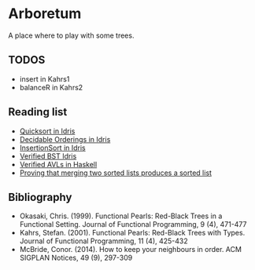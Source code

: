# Arboretum

A place where to play with some trees.

## TODOS

- insert in Kahrs1
- balanceR in Kahrs2

## Reading list

- [Quicksort in Idris](https://www.ben-sherman.net/posts/2014-09-20-quicksort-in-idris.html)
- [Decidable Orderings in Idris](https://jerrington.me/posts/2016-11-11-total-order.lidr.html)
- [InsertionSort in Idris](https://stackoverflow.com/questions/24105461/sorted-list-in-idris-insertion-sort)
- [Verified BST Idris](https://www.reddit.com/r/Idris/comments/iq2m89/struggling_with_erasure_in_verified_binary_search/)
- [Verified AVLs in Haskell](https://github.com/oisdk/verified-avl)
- [Proving that merging two sorted lists produces a sorted list](https://codereview.stackexchange.com/questions/194203/proving-that-merging-two-sorted-lists-produces-a-sorted-list)

## Bibliography

- Okasaki, Chris. (1999). Functional Pearls: Red-Black Trees in a Functional Setting. Journal of Functional Programming, 9 (4), 471-477
- Kahrs, Stefan. (2001). Functional Pearls: Red-Black Trees with Types. Journal of Functional Programming, 11 (4), 425-432
- McBride, Conor. (2014). How to keep your neighbours in order. ACM SIGPLAN Notices, 49 (9), 297-309
